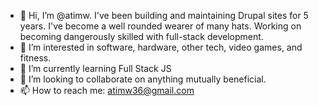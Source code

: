 - 👋 Hi, I’m @atimw. I've been building and maintaining Drupal sites for 5 years. I've become a well rounded wearer of many hats. Working on becoming dangerously skilled with full-stack development.
- 👀 I’m interested in software, hardware, other tech, video games, and fitness.
- 🌱 I’m currently learning Full Stack JS
- 💞️ I’m looking to collaborate on anything mutually beneficial.
- 📫 How to reach me: atimw36@gmail.com

<!---
atimw/atimw is a ✨ special ✨ repository because its `README.md` (this file) appears on your GitHub profile.
You can click the Preview link to take a look at your changes.
--->
